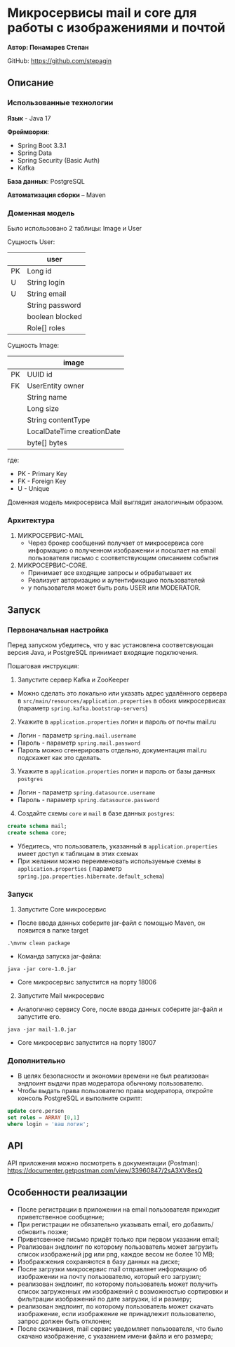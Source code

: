 # Микросервисы mail и core для работы с изображениями и почтой

**Автор: Понамарев Степан**

GitHub: https://github.com/stepagin

## Описание

### Использованные технологии

**Язык** - Java 17

**Фреймворки**:

* Spring Boot 3.3.1
* Spring Data
* Spring Security (Basic Auth)
* Kafka

**База данных**: PostgreSQL

**Автоматизация сборки** – Maven

### Доменная модель

Было использовано 2 таблицы: Image и User

Сущность User:

|    | user            |
|----|-----------------|
| PK | Long id         |
| U  | String login    |
| U  | String email    |
|    | String password |
|    | boolean blocked |
|    | Role[] roles    |

Сущность Image:

|    | image                      |
|----|----------------------------|
| PK | UUID id                    |
| FK | UserEntity owner           |
|    | String name                |
|    | Long size                  |
|    | String contentType         |
|    | LocalDateTime creationDate |
|    | byte[] bytes               |

где:

* PK - Primary Key
* FK - Foreign Key
* U - Unique

Доменная модель микросервиса Mail выглядит аналогичным образом.

### Архитектура

1. МИКРОСЕРВИС-MAIL
    * Через брокер сообщений получает от микросервиса core информацию о полученном изображении и посылает на email
      пользователя письмо с соответствующим описанием события
2. МИКРОСЕРВИС-CORE.
    * Принимает все входящие запросы и обрабатывает их
    * Реализует авторизацию и аутентификацию пользователей
    * у пользователя может быть роль USER или MODERATOR.

## Запуск

### Первоначальная настройка

Перед запуском убедитесь, что у вас установлена соответсвующая версия Java, и PostgreSQL принимает входящие подключения.

Пошаговая инструкция:

1. Запустите сервер Kafka и ZooKeeper

* Можно сделать это локально или указать адрес удалённого сервера в `src/main/resources/application.properties` в обоих
  микросервисах
  (параметр `spring.kafka.bootstrap-servers`)

2. Укажите в `application.properties` логин и пароль от почты mail.ru

* Логин - параметр `spring.mail.username`
* Пароль - параметр `spring.mail.password`
* Пароль можно сгенерировать отдельно, документация mail.ru подскажет как это сделать.

3. Укажите в `application.properties` логин и пароль от базы данных `postgres`

* Логин - параметр `spring.datasource.username`
* Пароль - параметр `spring.datasource.password`

4. Создайте схемы `core` и `mail` в базе данных `postgres`:

```sql 
create schema mail;
create schema core;
```

* Убедитесь, что пользователь, указанный в `application.properties` имеет доступ к таблицам в этих схемах
* При желании можно переименовать используемые схемы в `application.properties` (
  параметр `spring.jpa.properties.hibernate.default_schema`)

### Запуск

1. Запустите Core микросервис

* После ввода данных соберите jar-файл с помощью Maven, он появится в папке target

```shell
.\mvnw clean package
```

* Команда запуска jar-файла:

```shell
java -jar core-1.0.jar
```

* Core микросервис запустится на порту 18006

2. Запустите Mail микросервис

* Аналогично сервису Core, после ввода данных соберите jar-файл и запустите его.

```shell
java -jar mail-1.0.jar
```

* Core микросервис запустится на порту 18007

### Дополнительно

* В целях безопасности и экономии времени не был реализован эндпоинт выдачи прав модератора обычному пользователю.
* Чтобы выдать права пользователю права модератора, откройте консоль PostgreSQL и выполните скрипт:

```sql 
update core.person
set roles = ARRAY [0,1]
where login = 'ваш логин';
```

## API

API приложения можно посмотреть в документации (Postman):
https://documenter.getpostman.com/view/33960847/2sA3XV8esQ

## Особенности реализации

* После регистрации в приложении на email пользователя приходит приветственное сообщение;
* При регистрации не обязательно указывать email, его добавить/обновить позже;
* Приветсвенное письмо придёт только при первом указании email;
* Реализован эндпоинт по которому пользователь может загрузить список изображений jpg или png, каждое весом не более 10
  MB;
* Изображжения сохраняются в базу данных на диске;
* После загрузки микросервис mail отправляет информацию об изображении на почту пользователю, который его загрузил;
* реализован эндпоинт, по которому пользователь может получить список загруженных им изображений с возможностью
  сортировки и фильтрации изображений по дате загрузки, id и размеру;
* реализован эндпоинт, по которому пользователь может скачать изображение, если изображение не принадлежит пользователю,
  запрос должен быть отклонен;
* После скачивания, mail сервис уведомляет пользователя, что было скачано изображение, c указанием имени файла и его
  размера;


